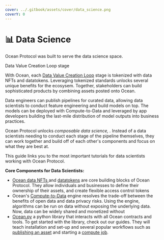 ```yaml
---
cover: ../.gitbook/assets/cover/data_science.png
coverY: 0
---
```


# 📊 Data Science

Ocean Protocol was built to serve the data science space.&#x20;

Data Value Creation Loop stage&#x20;

With Ocean, each [Data Value Creation Loop](the-data-value-creation-loop.md) stage is tokenized with data NFTs and datatokens. Leveraging tokenized standards unlocks several unique benefits for the ecosysem. Together, stakeholders can build sophisticated products by combining assets posted onto Ocean. &#x20;

Data engineers can publish pipelines for curated data, allowing data scientists to conduct feature engineering and build models on top. The models can be deployed with Compute-to-Data and leveraged by app developers building the last-mile distribution of model outputs into business practices.



Ocean Protocol unlocks _composable data science, ._ Instead of a data scientists needing to conduct each stage of the pipeline themselves, they can work together and build off of each other's components and focus on what they are best at.&#x20;



This guide links you to the most important tutorials for data scientists working with Ocean Protocol.&#x20;



**Core Components for Data Scientists:**

* [Ocean data NFTs ](../developers/contracts/data-nfts.md)and [datatokens](../developers/contracts/datatokens.md) are core building blocks of Ocean Protocol. They allow individuals and businesses to define their ownership of their assets, and create flexible access control tokens
* Ocean's [Compute-to-Data](../developers/compute-to-data/) engine resolves the trade-off between the benefits of open data and data privacy risks. Using the engine, algorithms can be run on data without exposing the underlying data. Now, data can be widely shared and monetized without&#x20;
* [Ocean.py](../developers/ocean.py/) a python library that interacts with all Ocean contracts and tools. To get started with the library, check out our guides. They will teach installation and set-up and several popular workflows such as[ publishing an asset](../developers/ocean.py/publish-flow.md) and starting a [compute job](../developers/ocean.py/compute-flow.md).

